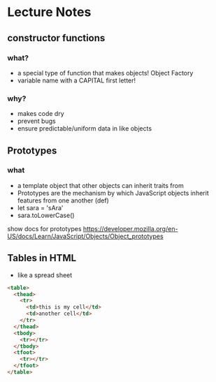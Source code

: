 # Lecture Notes

## constructor functions
### what?
- a special type of function that makes objects! Object Factory
- variable name with a CAPITAL first letter!

### why?
- makes code dry
- prevent bugs
- ensure predictable/uniform data in like objects

## Prototypes
### what 
- a template object that other objects can inherit traits from
- Prototypes are the mechanism by which JavaScript objects inherit features from one another (def)
- let sara = 'sAra'
- sara.toLowerCase()

show docs for prototypes
https://developer.mozilla.org/en-US/docs/Learn/JavaScript/Objects/Object_prototypes

## Tables in HTML
- like a spread sheet

``` html
<table>
  <thead>
    <tr>
      <td>this is my cell</td>
      <td>another cell</td>
    </tr>
  </thead>
  <tbody>
    <tr></tr>
  </tbody>
  <tfoot>
    <tr></tr>
  </tfoot>
</table>

```